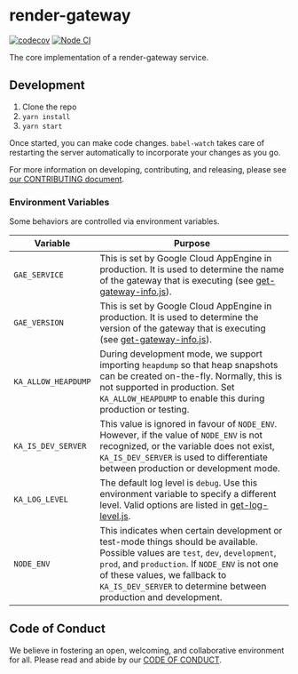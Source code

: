 # render-gateway

[![codecov](https://codecov.io/gh/Khan/render-gateway/branch/main/graph/badge.svg?token=dJBz8T4PlI)](https://codecov.io/gh/Khan/render-gateway) [![Node CI](https://github.com/Khan/render-gateway/workflows/Node%20CI/badge.svg)](https://github.com/Khan/render-gateway/actions)

The core implementation of a render-gateway service.

## Development

1. Clone the repo
1. `yarn install`
1. `yarn start`

Once started, you can make code changes. `babel-watch` takes care of restarting
the server automatically to incorporate your changes as you go.

For more information on developing, contributing, and releasing, please see [our
CONTRIBUTING document](./CONTRIBUTING.md).

### Environment Variables

Some behaviors are controlled via environment variables.

| Variable | Purpose |
|----------|---------|
| `GAE_SERVICE` | This is set by Google Cloud AppEngine in production. It is used to determine the name of the gateway that is executing (see [get-gateway-info.js](src/shared/get-gateway-info.js)). |
| `GAE_VERSION` | This is set by Google Cloud AppEngine in production. It is used to determine the version of the gateway that is executing (see [get-gateway-info.js](src/shared/get-gateway-info.js)). |
| `KA_ALLOW_HEAPDUMP` | During development mode, we support importing `heapdump` so that heap snapshots can be created on-the-fly. Normally, this is not supported in production. Set `KA_ALLOW_HEAPDUMP` to enable this during production or testing. |
| `KA_IS_DEV_SERVER` | This value is ignored in favour of `NODE_ENV`. However, if the value of `NODE_ENV` is not recognized, or the variable does not exist, `KA_IS_DEV_SERVER` is used to differentiate between production or development mode. |
| `KA_LOG_LEVEL` | The default log level is `debug`. Use this environment variable to specify a different level. Valid options are listed in [get-log-level.js](src/ka-shared/get-log-level.js). |
| `NODE_ENV` | This indicates when certain development or test-mode things should be available. Possible values are `test`, `dev`, `development`, `prod`, and `production`. If `NODE_ENV` is not one of these values, we fallback to `KA_IS_DEV_SERVER` to determine between production and development. |

## Code of Conduct

We believe in fostering an open, welcoming, and collaborative environment for
all. Please read and abide by our [CODE OF CONDUCT](./CODE_OF_CONDUCT.md).
